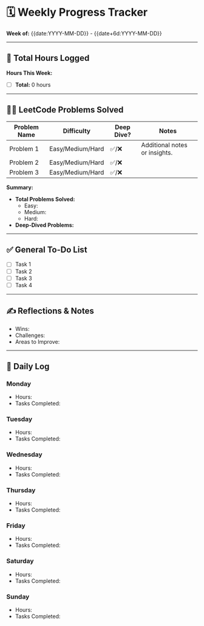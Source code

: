 # 🗓️ Weekly Progress Tracker
**Week of:** {{date:YYYY-MM-DD}} - {{date+6d:YYYY-MM-DD}}

---

## 🧮 Total Hours Logged
**Hours This Week:**  
- [ ] **Total:** 0 hours

---

## 🏋️‍♂️ LeetCode Problems Solved
| Problem Name      | Difficulty | Deep Dive? | Notes                              |
|-------------------|------------|------------|------------------------------------|
| Problem 1         | Easy/Medium/Hard | ✅/❌ | Additional notes or insights.     |
| Problem 2         | Easy/Medium/Hard | ✅/❌ |                                    |
| Problem 3         | Easy/Medium/Hard | ✅/❌ |                                    |

**Summary:**  
- **Total Problems Solved:**  
  - Easy:  
  - Medium:  
  - Hard:  
- **Deep-Dived Problems:**  

---

## ✅ General To-Do List
- [ ] Task 1
- [ ] Task 2
- [ ] Task 3
- [ ] Task 4

---

## ✍️ Reflections & Notes
- Wins:  
- Challenges:  
- Areas to Improve:  

---

## 📅 Daily Log
### Monday
- Hours:  
- Tasks Completed:  

### Tuesday
- Hours:  
- Tasks Completed:  

### Wednesday
- Hours:  
- Tasks Completed:  

### Thursday
- Hours:  
- Tasks Completed:  

### Friday
- Hours:  
- Tasks Completed:  

### Saturday
- Hours:  
- Tasks Completed:  

### Sunday
- Hours:  
- Tasks Completed:  
